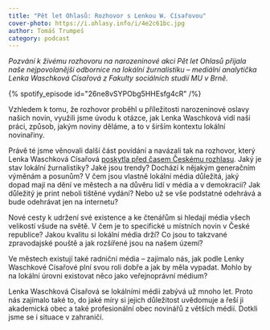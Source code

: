 ```yaml
---
title: "Pět let Ohlasů: Rozhovor s Lenkou W. Císařovou"
cover-photo: https://i.ohlasy.info/i/4e2c61bc.jpg
author: Tomáš Trumpeš
category: podcast
---
```


*Pozvání k živému rozhovoru na narozeninové akci Pět let Ohlasů přijala naše nejpovolanější odbornice na lokální žurnalistiku – mediální analytička Lenka Waschková Císařová z Fakulty sociálních studií MU v Brně.*

{% spotify_episode id="26ne8vSYPObg5HHEsfg4cR" /%}

Vzhledem k tomu, že rozhovor proběhl u příležitosti narozeninové oslavy našich novin, využili jsme úvodu k otázce, jak Lenka Waschková vidí naši práci, způsob, jakým noviny děláme, a to v širším kontextu lokální novinařiny.

Právě té jsme věnovali další část povídání a navázali tak na rozhovor, který Lenka Waschková Císařová [poskytla před časem Českému rozhlasu](https://www.irozhlas.cz/zpravy-domov/regionalni-lokalni-noviny-media-denik-lenka-cisarova_2002030630_jab). Jaký je stav lokální žurnalistiky? Jaké jsou trendy? Dochází k nějakým generačním výměnám a posunům? V čem jsou vlastně lokální média důležitá, jaký dopad mají na dění ve městech a na důvěru lidí v média a v demokracii? Jak důležitý je print neboli tištěné vydání? Nebo už se vše podstatné odehrává a bude odehrávat jen na internetu?

Nové cesty k udržení své existence a ke čtenářům si hledají média všech velikostí všude na světě. V čem je to specifické u místních novin v České republice? Jakou kvalitu si lokální média drží? Co jsou to takzvané zpravodajské pouště a jak rozšířené jsou na našem území? 

Ve městech existují také radniční média – zajímalo nás, jak podle Lenky Waschkové Císařové plní svou roli dobře a jak by měla vypadat. Mohlo by na lokální úrovni existovat něco jako veřejnoprávní médium?

Lenka Waschková Císařová se lokálními médii zabývá už mnoho let. Proto nás zajímalo také to, do jaké míry si jejich důležitost uvědomuje a řeší ji akademická obec a také profesionální obec novinářů z větších médií. Dotkli jsme se i situace v zahraničí.
